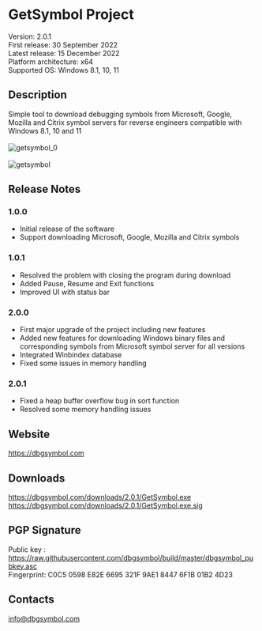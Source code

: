 <h1>GetSymbol Project</h1>

Version: 2.0.1 <br>
First release: 30 September 2022 <br>
Latest release: 15 December 2022 <br>
Platform architecture: x64 <br>
Supported OS: Windows 8.1, 10, 11 <br>

## Description

Simple tool to download debugging symbols from Microsoft, Google, Mozilla and Citrix symbol servers for reverse engineers compatible with Windows 8.1, 10 and 11 <br>
<br>
![getsymbol_0](https://user-images.githubusercontent.com/114739778/208051860-22ecf17c-0dae-408d-9e18-b02b6c6dfdf4.png)
<br><br>
![getsymbol](https://user-images.githubusercontent.com/114739778/207784935-dbc62194-e68d-4b37-bfc4-e1395ec63952.png)

## Release Notes
### 1.0.0
- Initial release of the software
- Support downloading Microsoft, Google, Mozilla and Citrix symbols
### 1.0.1
- Resolved the problem with closing the program during download
- Added Pause, Resume and Exit functions
- Improved UI with status bar
### 2.0.0
- First major upgrade of the project including new features
- Added new features for downloading Windows binary files and corresponding symbols from Microsoft symbol server for all versions
- Integrated Winbindex database
- Fixed some issues in memory handling
### 2.0.1
- Fixed a heap buffer overflow bug in sort function
- Resolved some memory handling issues

## Website
https://dbgsymbol.com

## Downloads
https://dbgsymbol.com/downloads/2.0.1/GetSymbol.exe <br>
https://dbgsymbol.com/downloads/2.0.1/GetSymbol.exe.sig

## PGP Signature
Public key : https://raw.githubusercontent.com/dbgsymbol/build/master/dbgsymbol_pubkey.asc <br>
Fingerprint: C0C5 0598 E82E 6695 321F 9AE1 8447 6F1B 01B2 4D23

## Contacts
info@dbgsymbol.com
